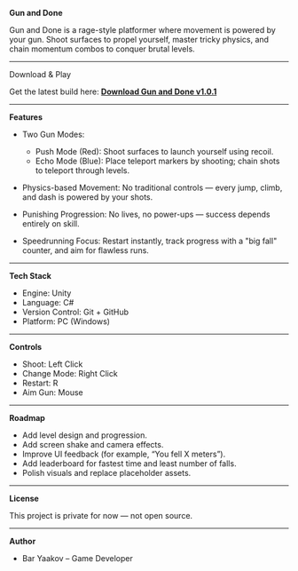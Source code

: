 **Gun and Done**

Gun and Done is a rage-style platformer where movement is powered by your gun.
Shoot surfaces to propel yourself, master tricky physics, and chain momentum combos to conquer brutal levels.

---

Download & Play

Get the latest build here:
[**Download Gun and Done v1.0.1**](../../releases/latest/download/v1.0.1.zip)

---

**Features**

* Two Gun Modes:

  * Push Mode (Red): Shoot surfaces to launch yourself using recoil.
  * Echo Mode (Blue): Place teleport markers by shooting; chain shots to teleport through levels.
* Physics-based Movement: No traditional controls — every jump, climb, and dash is powered by your shots.
* Punishing Progression: No lives, no power-ups — success depends entirely on skill.
* Speedrunning Focus: Restart instantly, track progress with a "big fall" counter, and aim for flawless runs.

---

**Tech Stack**

* Engine: Unity
* Language: C#
* Version Control: Git + GitHub
* Platform: PC (Windows)

---

**Controls**

* Shoot: Left Click
* Change Mode: Right Click
* Restart: R
* Aim Gun: Mouse

---

**Roadmap**

* Add level design and progression.
* Add screen shake and camera effects.
* Improve UI feedback (for example, “You fell X meters”).
* Add leaderboard for fastest time and least number of falls.
* Polish visuals and replace placeholder assets.

---

**License**

This project is private for now — not open source.

---

**Author**

* Bar Yaakov – Game Developer
